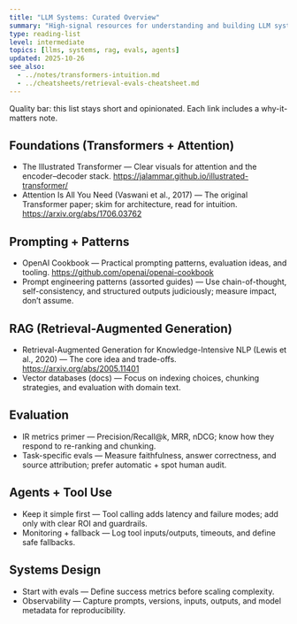 ```yaml
---
title: "LLM Systems: Curated Overview"
summary: "High-signal resources for understanding and building LLM systems."
type: reading-list
level: intermediate
topics: [llms, systems, rag, evals, agents]
updated: 2025-10-26
see_also:
  - ../notes/transformers-intuition.md
  - ../cheatsheets/retrieval-evals-cheatsheet.md
---
```


Quality bar: this list stays short and opinionated. Each link includes a why-it-matters note.

## Foundations (Transformers + Attention)
- The Illustrated Transformer — Clear visuals for attention and the encoder–decoder stack. https://jalammar.github.io/illustrated-transformer/
- Attention Is All You Need (Vaswani et al., 2017) — The original Transformer paper; skim for architecture, read for intuition. https://arxiv.org/abs/1706.03762

## Prompting + Patterns
- OpenAI Cookbook — Practical prompting patterns, evaluation ideas, and tooling. https://github.com/openai/openai-cookbook
- Prompt engineering patterns (assorted guides) — Use chain-of-thought, self-consistency, and structured outputs judiciously; measure impact, don’t assume.

## RAG (Retrieval-Augmented Generation)
- Retrieval-Augmented Generation for Knowledge-Intensive NLP (Lewis et al., 2020) — The core idea and trade-offs. https://arxiv.org/abs/2005.11401
- Vector databases (docs) — Focus on indexing choices, chunking strategies, and evaluation with domain text.

## Evaluation
- IR metrics primer — Precision/Recall@k, MRR, nDCG; know how they respond to re-ranking and chunking.
- Task-specific evals — Measure faithfulness, answer correctness, and source attribution; prefer automatic + spot human audit.

## Agents + Tool Use
- Keep it simple first — Tool calling adds latency and failure modes; add only with clear ROI and guardrails.
- Monitoring + fallback — Log tool inputs/outputs, timeouts, and define safe fallbacks.

## Systems Design
- Start with evals — Define success metrics before scaling complexity.
- Observability — Capture prompts, versions, inputs, outputs, and model metadata for reproducibility.

